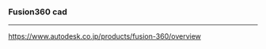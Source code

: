 ### Fusion360 cad
---
https://www.autodesk.co.jp/products/fusion-360/overview

```
```

```
```

```
```


